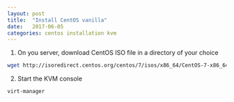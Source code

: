 ```yaml
---
layout: post
title:  "Install CentOS vanilla"
date:   2017-06-05
categories: centos installation kvm
---
```


1. On you server, download CentOS ISO file in a directory of your choice  

~~~bash  
wget http://isoredirect.centos.org/centos/7/isos/x86_64/CentOS-7-x86_64-DVD-1611.iso .
~~~

2. Start the KVM console  

~~~bash  
virt-manager
~~~
